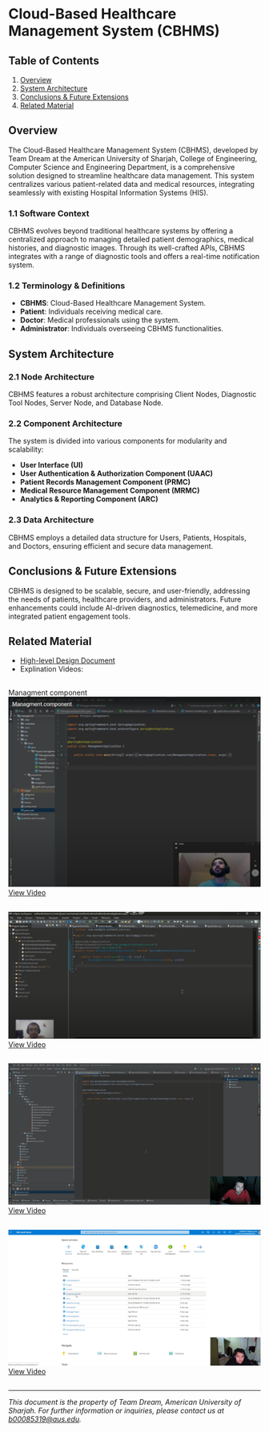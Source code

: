 # Cloud-Based Healthcare Management System (CBHMS)

## Table of Contents
1. [Overview](#overview)
2. [System Architecture](#system-architecture)
3. [Conclusions & Future Extensions](#conclusions--future-extensions)
4. [Related Material](#related-material)

## Overview
The Cloud-Based Healthcare Management System (CBHMS), developed by Team Dream at the American University of Sharjah, College of Engineering, Computer Science and Engineering Department, is a comprehensive solution designed to streamline healthcare data management. This system centralizes various patient-related data and medical resources, integrating seamlessly with existing Hospital Information Systems (HIS).

### 1.1 Software Context
CBHMS evolves beyond traditional healthcare systems by offering a centralized approach to managing detailed patient demographics, medical histories, and diagnostic images. Through its well-crafted APIs, CBHMS integrates with a range of diagnostic tools and offers a real-time notification system.

### 1.2 Terminology & Definitions
- **CBHMS**: Cloud-Based Healthcare Management System.
- **Patient**: Individuals receiving medical care.
- **Doctor**: Medical professionals using the system.
- **Administrator**: Individuals overseeing CBHMS functionalities.

## System Architecture
### 2.1 Node Architecture
CBHMS features a robust architecture comprising Client Nodes, Diagnostic Tool Nodes, Server Node, and Database Node.

### 2.2 Component Architecture
The system is divided into various components for modularity and scalability:
- **User Interface (UI)**
- **User Authentication & Authorization Component (UAAC)**
- **Patient Records Management Component (PRMC)**
- **Medical Resource Management Component (MRMC)**
- **Analytics & Reporting Component (ARC)**

### 2.3 Data Architecture
CBHMS employs a detailed data structure for Users, Patients, Hospitals, and Doctors, ensuring efficient and secure data management.

## Conclusions & Future Extensions
CBHMS is designed to be scalable, secure, and user-friendly, addressing the needs of patients, healthcare providers, and administrators. Future enhancements could include AI-driven diagnostics, telemedicine, and more integrated patient engagement tools.

## Related Material
- [High-level Design Document](https://github.com/KhumamAlzagim/AzureCloudHospital/blob/main/High-level-Design.docx)
- Explination Videos:
##
Managment component
![Managment component](image.png)
[View Video](https://www.youtube.com/watch?v=Vji9HhW9as0)


##
![Authentication component](image-1.png)
[View Video](https://www.youtube.com/watch?v=hS_-vjzjeTA)


##
![Appointment component](image-3.png)
[View Video](https://www.youtube.com/watch?v=qYTn44RuSyE)


##
![Deployment,explaination,Expose of WebsiteCode](image-2.png)
[View Video](https://www.youtube.com/watch?v=BX9FJ0avyWM)

##
---

*This document is the property of Team Dream, American University of Sharjah. For further information or inquiries, please contact us at [b00085319@aus.edu](mailto:b00085319@aus.edu).*
